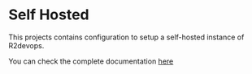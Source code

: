 # Self Hosted

This projects contains configuration to setup a self-hosted instance of R2devops.

You can check the complete documentation [here](https://docs.r2devops.io/self-hosted/requirements/)
